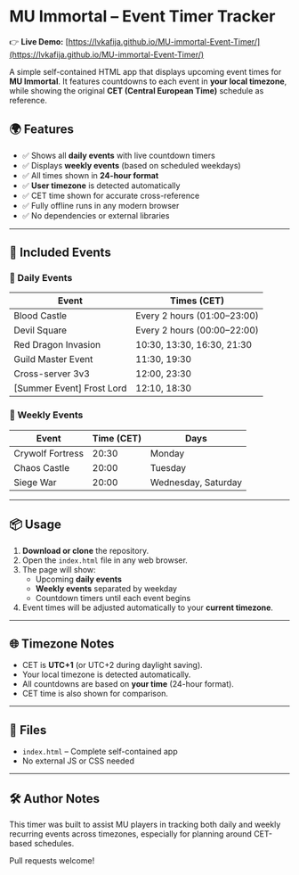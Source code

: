 # MU Immortal – Event Timer Tracker

👉 **Live Demo:** [https://lvkafija.github.io/MU-immortal-Event-Timer/](https://lvkafija.github.io/MU-immortal-Event-Timer/)

A simple self-contained HTML app that displays upcoming event times for **MU Immortal**. It features countdowns to each event in **your local timezone**, while showing the original **CET (Central European Time)** schedule as reference.

## 🌍 Features

- ✅ Shows all **daily events** with live countdown timers
- ✅ Displays **weekly events** (based on scheduled weekdays)
- ✅ All times shown in **24-hour format**
- ✅ **User timezone** is detected automatically
- ✅ CET time shown for accurate cross-reference
- ✅ Fully offline  runs in any modern browser
- ✅ No dependencies or external libraries

---

## 📅 Included Events

### 🔁 Daily Events
| Event                     | Times (CET) |
|---------------------------|-------------|
| Blood Castle              | Every 2 hours (01:00–23:00) |
| Devil Square              | Every 2 hours (00:00–22:00) |
| Red Dragon Invasion       | 10:30, 13:30, 16:30, 21:30 |
| Guild Master Event        | 11:30, 19:30 |
| Cross-server 3v3          | 12:00, 23:30 |
| [Summer Event] Frost Lord | 12:10, 18:30 |

### 📆 Weekly Events
| Event               | Time (CET) | Days       |
|--------------------|------------|------------|
| Crywolf Fortress   | 20:30      | Monday     |
| Chaos Castle       | 20:00      | Tuesday    |
| Siege War          | 20:00      | Wednesday, Saturday |

---

## 📦 Usage

1. **Download or clone** the repository.
2. Open the `index.html` file in any web browser.
3. The page will show:
   - Upcoming **daily events**
   - **Weekly events** separated by weekday
   - Countdown timers until each event begins
4. Event times will be adjusted automatically to your **current timezone**.

---

## 🌐 Timezone Notes

- CET is **UTC+1** (or UTC+2 during daylight saving).
- Your local timezone is detected automatically.
- All countdowns are based on **your time** (24-hour format).
- CET time is also shown for comparison.

---

## 📁 Files

- `index.html` – Complete self-contained app
- No external JS or CSS needed

---

## 🛠️ Author Notes

This timer was built to assist MU players in tracking both daily and weekly recurring events across timezones, especially for planning around CET-based schedules.

Pull requests welcome!
